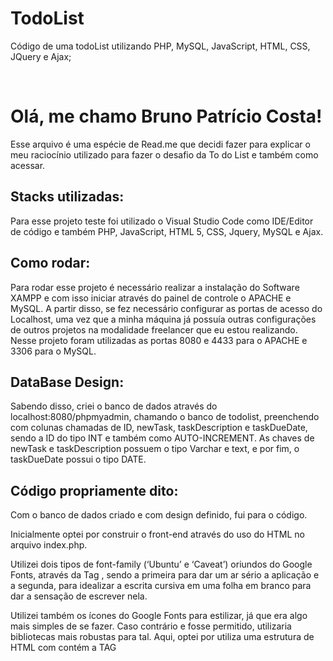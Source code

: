# TodoList
Código de uma todoList utilizando PHP, MySQL, JavaScript, HTML, CSS, JQuery e Ajax;

<br>

# Olá, me chamo Bruno Patrício Costa! 
 
Esse arquivo é uma espécie de Read.me que decidi fazer para explicar o meu raciocínio utilizado para fazer o desafio da To do List e também como acessar. 
<br>

## Stacks utilizadas:
Para esse projeto teste foi utilizado o Visual Studio Code como IDE/Editor de código e também PHP, JavaScript, HTML 5, CSS, Jquery, MySQL e Ajax.
 

## Como rodar:
Para rodar esse projeto é necessário realizar a instalação do Software XAMPP e com isso iniciar através do painel de controle o APACHE e MySQL. 
A partir disso, se fez necessário configurar as portas de acesso do Localhost, uma vez que a minha máquina já possuía outras configurações de outros projetos na modalidade freelancer que eu estou realizando. 
Nesse projeto foram utilizadas as portas 8080 e 4433 para o APACHE e 3306 para o MySQL. 


## DataBase Design:
Sabendo disso, criei o banco de dados através do localhost:8080/phpmyadmin, chamando o banco de todolist, preenchendo com colunas chamadas de ID, newTask, taskDescription e taskDueDate, sendo a ID do tipo INT e também como AUTO-INCREMENT. As chaves de newTask e taskDescription possuem o tipo Varchar e text, e por fim, o taskDueDate possui o tipo DATE. 
 
## Código propriamente dito:
Com o banco de dados criado e com design definido, fui para o código. 

Inicialmente optei por construir o front-end através do uso do HTML no arquivo index.php. 

Utilizei dois tipos de font-family (‘Ubuntu’ e ‘Caveat’) oriundos do Google Fonts, através da Tag <link>, sendo a primeira para dar um ar sério a aplicação e a segunda, para idealizar a escrita cursiva em uma folha em branco para dar a sensação de escrever nela. 

Utilizei também os ícones do Google Fonts para estilizar, já que era algo mais simples de se fazer. Caso contrário e fosse permitido, utilizaria bibliotecas mais robustas para tal.
Aqui, optei por utiliza uma estrutura de HTML com contém a TAG <style> que contém o código puro de CSS, pois agilizaria a realização do código inicial. 

## CRUD Structure:

READ:
<br>
Dentro do HTML tentei utilizar uma grande variedade de tags para mostrar o conhecimento, inclusive colocando os dados dentro de uma tabela, porém isso me limitaria em questão de espaço e não ficaria como eu gostaria, portanto, dentro da <div> que possui como classe a bodyLineTasks, eu inseri um código PHP que realiza uma QUERY puxando, ou seja, fazendo um FETCH dos meus dados da minha tabela “todolist” do meu banco de dados MySQL, realizando assim, o “READ” do CRUD.
<hr>
CREATE:
<br>
Na sequência, criei um botão chamado “Add new tasks” pra realizar o CREATE do meu CRUD, ou seja, fazer o insert dos dados. Esse botão abre um modal e a lógica que eu criei foi feita utilizando JavaScript, através da manipulação de DOM com o artifício getElementById e funções de onClick para abrir e fechar o modal, bem como salvar os dados. 
Para salvar os dados utilizei um novo arquivo PHP, chamado de inc.newTask.php. Lá temos a lógica de POST, que consiste basicamente em iniciar as variáveis que eu gostaria de inserir no banco de dados e realizar uma QUERY para inserir os dados na tabela no lugar em que eu gostaria, com os seus respectivos valores. Além do mais, foi criado uma estrutura condicional em JavaScript para demonstrar se houve algum problema ou se realmente algo foi adicionado a lista. 
<hr> 
UPDATE:
<br>
Em seguida, parti para o UPDATE do nosso CRUD, ou seja, realizar a alteração dos nossos dados na lista e no banco de dados. 
Aqui optei por criar uma nova página HTML, ou seja, ao clicarmos no botão de editar, o usuário é redirecionado para uma página específica que também realizar o FETCH dos nossos dados através do ID utilizando a variável $_GET do PHP e então utilizar a variável $_POST para fazer a atualização dos dados que precisamos. 
<hr>
DELETE:
<br>
Por fim, o DELETE do nosso CRUD. Aqui penso que é a questão mais simples do CRUD uma vez que consiste em pegar o ID selecionado e apagar as suas informações do banco de dados. 
